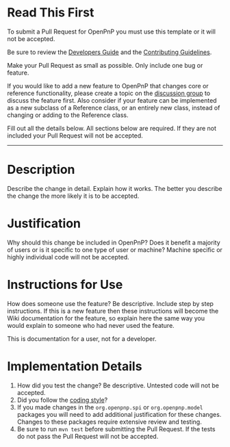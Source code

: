 # Read This First

To submit a Pull Request for OpenPnP you must use this template or it will not be accepted. 

Be sure to review the [Developers Guide](https://github.com/openpnp/openpnp/wiki/Developers-Guide)
and the [Contributing Guidelines](https://github.com/openpnp/openpnp/blob/develop/CONTRIBUTING.md).

Make your Pull Request as small as possible. Only include one bug or feature.

If you would like to add a new feature to OpenPnP that changes core or reference functionality,
please create a topic on the [discussion group](http://groups.google.com/group/openpnp) to discuss
the feature first. Also consider if your feature can be implemented as a new subclass of
a Reference class, or an entirely new class, instead of changing or adding to the Reference
class.

Fill out all the details below. All sections below are required. If they are not included your Pull Request
will not be accepted.

-----------------------------------------------------------------------

# Description
Describe the change in detail. Explain how it works. The better you describe the change the more likely it is to be accepted.

# Justification
Why should this change be included in OpenPnP? Does it benefit a majority of users or is it specific to one type of user or machine? Machine specific or highly individual code will not be accepted.

# Instructions for Use
How does someone use the feature? Be descriptive. Include step by step instructions. If this is a new feature then these instructions will become the Wiki documentation for the feature, so explain here the same way you would explain to someone who had never used the feature.

This is documentation for a user, not for a developer.

# Implementation Details
1. How did you test the change? Be descriptive. Untested code will not be accepted.
2. Did you follow the [coding style](https://github.com/openpnp/openpnp/wiki/Developers-Guide#coding-style)?
3. If you made changes in the `org.openpnp.spi` or `org.openpnp.model` packages you will need to add additional justification for these changes. Changes to these packages require extensive review and testing.
4. Be sure to run `mvn test` before submitting the Pull Request. If the tests do not pass the Pull Request will not be accepted.
